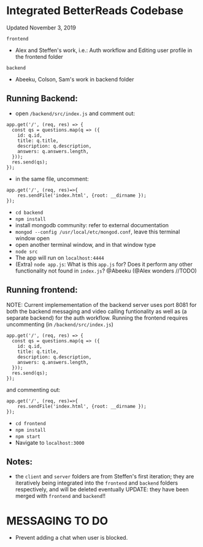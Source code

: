 # Integrated BetterReads Codebase
Updated November 3, 2019

`frontend`
- Alex and Steffen's work, i.e.: Auth workflow and Editing user profile in the frontend folder

`backend`
- Abeeku, Colson, Sam's work in backend folder


## Running Backend:
- open `/backend/src/index.js` and comment out: 
```
app.get('/', (req, res) => {
  const qs = questions.map(q => ({
    id: q.id,
    title: q.title,
    description: q.description,
    answers: q.answers.length,
  }));
  res.send(qs);
});
```
- in the same file, uncomment:
```
app.get('/', (req, res)=>{
    res.sendFile('index.html', {root: __dirname });
});
```
- `cd backend`
- `npm install`
- install mongodb community: refer to external documentation
- `mongod --config /usr/local/etc/mongod.conf`, leave this terminal window open 
- open another terminal window, and in that window type
- `node src`
- The app will run on `localhost:4444`
- (Extra) `node app.js`: What is this `app.js` for? Does it perform any other functionality not found in `index.js`? @Abeeku (@Alex wonders //TODO)

## Running frontend:
NOTE: Current implemementation of the backend server uses port 8081 for both
the backend messaging and video calling funtionality as well as (a separate backend)
for the auth workflow. Running the frontend requires uncommenting (in `/backend/src/index.js`)

```
app.get('/', (req, res) => {
  const qs = questions.map(q => ({
    id: q.id,
    title: q.title,
    description: q.description,
    answers: q.answers.length,
  }));
  res.send(qs);
});
```
and commenting out:
```
app.get('/', (req, res)=>{
    res.sendFile('index.html', {root: __dirname });
});
```

- `cd frontend`
- `npm install`
- `npm start`
- Navigate to `localhost:3000`


## Notes:
- the `client` and `server` folders are from Steffen's first iteration; they
are iteratively being integrated into the `frontend` and `backend` folders respectively, and will be deleted eventually UPDATE: they have been merged with `frontend` and `backend`!!

# MESSAGING TO DO
- Prevent adding a chat when user is blocked.
